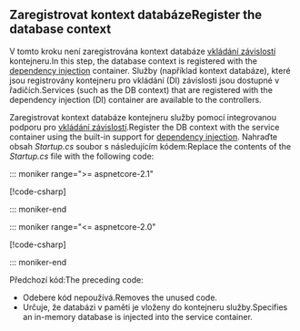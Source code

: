 ## <a name="register-the-database-context"></a><span data-ttu-id="3665f-101">Zaregistrovat kontext databáze</span><span class="sxs-lookup"><span data-stu-id="3665f-101">Register the database context</span></span>

<span data-ttu-id="3665f-102">V tomto kroku není zaregistrována kontext databáze [vkládání závislostí](xref:fundamentals/dependency-injection) kontejneru.</span><span class="sxs-lookup"><span data-stu-id="3665f-102">In this step, the database context is registered with the [dependency injection](xref:fundamentals/dependency-injection) container.</span></span> <span data-ttu-id="3665f-103">Služby (například kontext databáze), které jsou registrovány kontejneru pro vkládání (DI) závislosti jsou dostupné v řadičích.</span><span class="sxs-lookup"><span data-stu-id="3665f-103">Services (such as the DB context) that are registered with the dependency injection (DI) container are available to the controllers.</span></span>

<span data-ttu-id="3665f-104">Zaregistrovat kontext databáze kontejneru služby pomocí integrovanou podporu pro [vkládání závislostí](xref:fundamentals/dependency-injection).</span><span class="sxs-lookup"><span data-stu-id="3665f-104">Register the DB context with the service container using the built-in support for [dependency injection](xref:fundamentals/dependency-injection).</span></span> <span data-ttu-id="3665f-105">Nahraďte obsah *Startup.cs* soubor s následujícím kódem:</span><span class="sxs-lookup"><span data-stu-id="3665f-105">Replace the contents of the *Startup.cs* file with the following code:</span></span>

::: moniker range=">= aspnetcore-2.1"

[!code-csharp[](../../tutorials/first-web-api/samples/2.1/TodoApi/Startup.cs?highlight=3,5,13-14)]

::: moniker-end

::: moniker range="<= aspnetcore-2.0"

[!code-csharp[](../../tutorials/first-web-api/samples/2.0/TodoApi/Startup.cs?highlight=2,4,12-13)]

::: moniker-end  

<span data-ttu-id="3665f-106">Předchozí kód:</span><span class="sxs-lookup"><span data-stu-id="3665f-106">The preceding code:</span></span>

* <span data-ttu-id="3665f-107">Odebere kód nepoužívá.</span><span class="sxs-lookup"><span data-stu-id="3665f-107">Removes the unused code.</span></span>
* <span data-ttu-id="3665f-108">Určuje, že databázi v paměti je vloženy do kontejneru služby.</span><span class="sxs-lookup"><span data-stu-id="3665f-108">Specifies an in-memory database is injected into the service container.</span></span>
